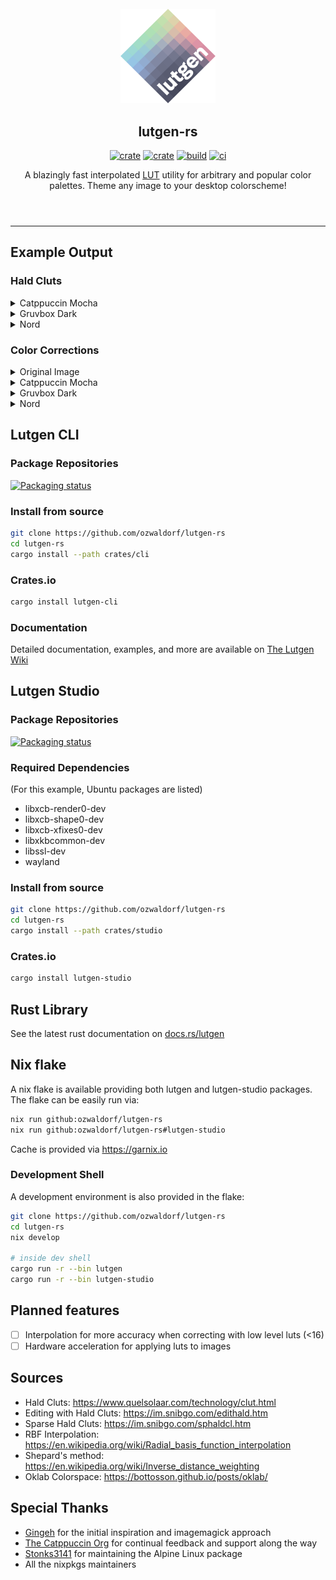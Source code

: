 <header>
    <br>
    <div align="center">
        <img width="30%" src="./crates/studio/assets/logo.png" />
    </div>
    <h2 align="center">lutgen-rs</h2>
    <p align="center">
        <a href="https://crates.io/crates/lutgen-cli"><img alt="crate" src="https://img.shields.io/crates/v/lutgen-cli?label=lutgen%20cli&style=for-the-badge" /></a>
        <a href="https://crates.io/crates/lutgen-studio"><img alt="crate" src="https://img.shields.io/crates/v/lutgen-studio?label=lutgen%20studio&style=for-the-badge" /></a>
        <a href="https://github.com/ozwaldorf/lutgen-rs/actions/workflows/release.yml"><img alt="build" src="https://img.shields.io/github/actions/workflow/status/ozwaldorf/lutgen-rs/release.yml?label=Build&style=for-the-badge" /></a>
        <a href="https://garnix.io"><img alt="ci" src="https://img.shields.io/endpoint?url=https%3A%2F%2Fgarnix.io%2Fapi%2Fbadges%2Fozwaldorf%2Flutgen-rs&style=for-the-badge&logo=%20&label=garnix&labelColor=grey" /></a>
    </p>
    <p align="center">
        A blazingly fast interpolated <a href="https://en.wikipedia.org/wiki/3D_lookup_table">LUT</a> utility for arbitrary and popular color palettes. Theme any image to your desktop colorscheme!
    </p>
</header>

---

## Example Output

### Hald Cluts

<details>
    <summary>Catppuccin Mocha</summary>
    <img src="docs/assets/catppuccin-mocha-hald-clut.png" />
</details>
<details>
    <summary>Gruvbox Dark</summary>
    <img src="docs/assets/gruvbox-dark-hald-clut.png" />
</details>
<details>
    <summary>Nord</summary>
    <img src="docs/assets/nord-hald-clut.png" />
</details>

### Color Corrections

<details>
    <summary>Original Image</summary>
    <img src="docs/assets/example-image.jpg" />
</details>
<details>
    <summary>Catppuccin Mocha</summary>
    <img src="docs/assets/catppuccin-mocha.jpg" />
</details>
<details>
    <summary>Gruvbox Dark</summary>
    <img src="docs/assets/gruvbox-dark.jpg" />
</details>
<details>
    <summary>Nord</summary>
    <img src="docs/assets/nord.png" />
</details>

## Lutgen CLI

### Package Repositories

[![Packaging status](https://repology.org/badge/vertical-allrepos/lutgen.svg)](https://repology.org/project/lutgen/versions)

### Install from source

```bash
git clone https://github.com/ozwaldorf/lutgen-rs
cd lutgen-rs
cargo install --path crates/cli
```

### Crates.io

```bash
cargo install lutgen-cli
```

### Documentation

Detailed documentation, examples, and more are available on [The Lutgen Wiki](https://ozwaldorf.github.io/lutgen-rs)

## Lutgen Studio

### Package Repositories

[![Packaging status](https://repology.org/badge/vertical-allrepos/lutgen-studio.svg)](https://repology.org/project/lutgen-studio/versions)

### Required Dependencies

(For this example, Ubuntu packages are listed)

- libxcb-render0-dev
- libxcb-shape0-dev
- libxcb-xfixes0-dev
- libxkbcommon-dev
- libssl-dev
- wayland

### Install from source

```bash
git clone https://github.com/ozwaldorf/lutgen-rs
cd lutgen-rs
cargo install --path crates/studio
```

### Crates.io

```bash
cargo install lutgen-studio
```

## Rust Library

See the latest rust documentation on [docs.rs/lutgen](https://docs.rs/lutgen)

## Nix flake

A nix flake is available providing both lutgen and lutgen-studio packages.
The flake can be easily run via:

```bash
nix run github:ozwaldorf/lutgen-rs
nix run github:ozwaldorf/lutgen-rs#lutgen-studio
```

Cache is provided via https://garnix.io

### Development Shell

A development environment is also provided in the flake:

```bash
git clone https://github.com/ozwaldorf/lutgen-rs
cd lutgen-rs
nix develop

# inside dev shell
cargo run -r --bin lutgen
cargo run -r --bin lutgen-studio
```

## Planned features

- [ ] Interpolation for more accuracy when correcting with low level luts (<16)
- [ ] Hardware acceleration for applying luts to images

## Sources

- Hald Cluts: https://www.quelsolaar.com/technology/clut.html
- Editing with Hald Cluts: https://im.snibgo.com/edithald.htm
- Sparse Hald Cluts: https://im.snibgo.com/sphaldcl.htm
- RBF Interpolation: https://en.wikipedia.org/wiki/Radial_basis_function_interpolation
- Shepard's method: https://en.wikipedia.org/wiki/Inverse_distance_weighting
- Oklab Colorspace: https://bottosson.github.io/posts/oklab/

## Special Thanks

- [Gingeh](https://github.com/Gingeh) for the initial inspiration and imagemagick approach
- [The Catppuccin Org](https://github.com/catppuccin) for continual feedback and support along the way
- [Stonks3141](https://github.com/Stonks3141) for maintaining the Alpine Linux package
- All the nixpkgs maintainers

